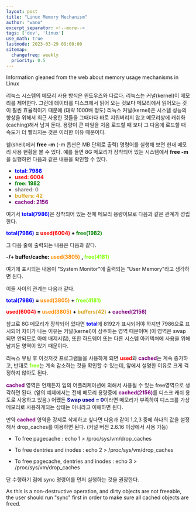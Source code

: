 ```yaml
---
layout: post
title: "Linux Memory Mechanism"
author: "wano"
excerpt_separator: <!--more-->
tags: ['dev', 'linux']
use_math: true
lastmode: 2023-03-29 09:00:00
sitemap:
  changefreq: weekly
  priority: 0.5
---
```


Information gleaned from the web about memory usage mechanisms in Linux<!--more-->

리눅스 시스템의 메모리 사용 방식은 윈도우즈와 다르다. 리눅스는 커널(kernel)이 메모리를 제어한다. 그런데 데이터를 디스크에서 읽어 오는 것보다 메모리에서 읽어오는 것이 훨씬 효율적이기 때문에 (대략 1000배 정도) 리눅스 커널(kernel)은 시스템 성능의 향상을 위해서 최근 사용한 것들을 그때마다 바로 지워버리지 않고 메모리상에 캐쉬화(caching)해서 남겨 둔다. 용량이 큰 파일을 처음 로드할 때 보다 그 다음에 로드할 때 속도가 더 빨라지는 것은 이러한 이유 때문이다.

쉘(shell)에서 **free -m** (-m 옵션은 MB 단위로 출력) 명령어를 실행해 보면 현재 메모리 사용 현황을 볼 수 있다. 예를 들면 8G 메모리가 장착되어 있는 시스템에서 **free -m**을 실행하면 다음과 같은 내용을 확인할 수 있다.
* <span style="color:blue">**total: 7986**</span>
* <span style="color:red">**used: 6004**</span>
* <span style="color:green">**free: 1982**</span>
* <span style="color:gray">**shared: 0**</span>
* <span style="color:goldenrod">**buffers: 42**</span>
* <span style="color:purple">**cached: 2156**</span>

여기서 <span style="color:blue">**total(7986)**</span>은 장착되어 있는 전체 메모리 용량이므로 다음과 같은 관계가 성립한다.

<span style="color:blue;font-weight:bold">total(7986)</span>
<span style="color:black;font-weight:bold"> = </span>
<span style="color:red;font-weight:bold"> used(6004) </span>
<span style="color:black;font-weight:bold"> + </span>
<span style="color:green;font-weight:bold"> free(1982) </span>

그 다음 줄에 출력되는 내용은 다음과 같다.

<span style="color:black;font-weight:bold"> -/+ buffer/cache: </span>
<span style="color:darkorange;font-weight:bold">used(3805)</span>
<span style="color:black;font-weight:bold">, </span>
<span style="color:chartreuse;font-weight:bold">free(4181)</span>

여기에 표시되는 내용이 "System Monitor"에 출력되는 "User Memory"라고 생각하면 된다.

이들 사이의 관계는 다음과 같다.

<span style="color:blue;font-weight:bold">total(7986)</span>
<span style="color:black;font-weight:bold"> = </span>
<span style="color:darkorange;font-weight:bold">used(3805)</span>
<span style="color:black;font-weight:bold"> + </span>
<span style="color:chartreuse;font-weight:bold">free(4181)</span>

<span style="color:red;font-weight:bold"> used(6004) </span>
<span style="color:black;font-weight:bold"> = </span>
<span style="color:darkorange;font-weight:bold">used(3805)</span>
<span style="color:black;font-weight:bold"> + </span>
<span style="color:goldenrod;font-weight:bold">buffers(42)</span>
<span style="color:black;font-weight:bold"> + </span> 
<span style="color:purple;font-weight:bold">cached(2156)</span>

참고로 8G 메모리가 장착되어 있다면 <span style="color:blue;font-weight:bold">total</span>에 8192가 표시되어야 하지만 7986으로 표시되어 차이가 나는 이유는 커널(kernel)이 상주하는 영역 때문이며 (이 영역은 swap되면 안되므로 아예 배제시킴), 또한 하드웨어 또는 다른 시스템 아키텍쳐에 사용을 위해 남겨둔 영역이 있기 때문이다.

리눅스 부팅 후 이것저것 프로그램들을 사용하게 되면 <span style="color:red;font-weight:bold">used</span>와 <span style="color:purple;font-weight:bold">cached</span>는 계속 증가하고, 반대로 <span style="color:chartreuse;font-weight:bold">free</span>는 계속 감소하는 것을 확인할 수 있는데, 앞에서 설명한 이유로 크게 걱정하지 않아도 된다.

<span style="color:purple;font-weight:bold">cached</span> 영역은 언제든지 임의 어플리케이션에 의해서 사용될 수 있는 free영역으로 생각하면 된다. (앞의 예제에서는 전체 메모리 용량중에 <span style="color:purple;font-weight:bold">cached(2156)</span>를 디스크 캐쉬 용도로 사용하고 있음.) 어쨌든 <span style="color:darkblue;font-weight:bold">Swap used = 0</span>이라면 메모리가 부족하여 디스크를 가상 메모리로 사용하게되는 상태는 아니라고 이해하면 된다.

만약 <span style="color:purple;font-weight:bold">cached</span> 영역을 강제로 삭제하고 싶다면 다음과 같이 1,2,3 중에 하나의 값을 설정해서 drop_caches를 이용하면 된다. (커널 버전 2.6.16 이상에서 사용 가능)

* To free pagecache
: echo 1 > /proc/sys/vm/drop_caches

* To free dentries and inodes
: echo 2 > /proc/sys/vm/drop_caches

* To free pagecache, dentries and inodes
: echo 3 > /proc/sys/vm/drop_caches

단 수행하기 점에 sync 명령어를 먼저 실행하는 것을 권장한다.

As this is a non-destructive operation, and dirty objects are not freeable, the user should run "sync" first in order to make sure all cached objects are freed.
